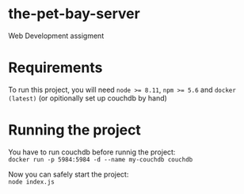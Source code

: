# the-pet-bay-server  
Web Development assigment  

# Requirements  
To run this project, you will need `node >= 8.11`, `npm >= 5.6` and `docker (latest)` (or opitionally set up couchdb by hand)  

# Running the project  

You have to run couchdb before runnig the project:  
`docker run -p 5984:5984 -d --name my-couchdb couchdb`  

Now you can safely start the project:  
`node index.js`  
